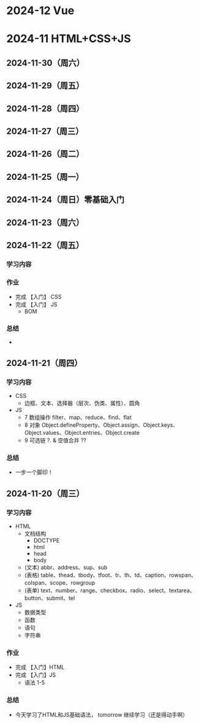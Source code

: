 # 2024-12 Vue

# 2024-11 HTML+CSS+JS

## 2024-11-30（周六）
## 2024-11-29（周五）
## 2024-11-28（周四）
## 2024-11-27（周三）
## 2024-11-26（周二）
## 2024-11-25（周一）
## 2024-11-24（周日）零基础入门
## 2024-11-23（周六）
## 2024-11-22（周五）
### 学习内容 

### 作业
- 完成 【入门】 CSS
- 完成 【入门】 JS 
  - BOM  

### 总结
-  
## 2024-11-21（周四）
### 学习内容 
- CSS
  - 边框、文本、选择器（层次、伪类、属性）、圆角
- JS
  - 7 数组操作 filter、map、reduce、find、flat 
  - 8 对象 Object.defineProperty、Object.assign、Object.keys、Object.values、Object.entries、Object.create
  - 9 可选链 ?. & 空值合并 ??
### 总结
-  一步一个脚印！

## 2024-11-20（周三）
### 学习内容
- HTML 
  - 文档结构
    - DOCTYPE
    - html
    - head
    - body
  - (文本) abbr、address、sup、sub
  - (表格) table、thead、tbody、tfoot、tr、th、td、caption、rowspan、colspan、scope、rowgroup
  - (表单) text、number、range、checkbox、radio、select、textarea、button、submit、tel
- JS
  - 数据类型
  - 函数
  - 语句
  - 字符串

### 作业
- 完成 【入门】HTML 
- 完成 【入门】JS 
  - 语法 1-5 

### 总结
- 今天学习了HTML和JS基础语法， tomorrow 继续学习（还是得动手啊）
